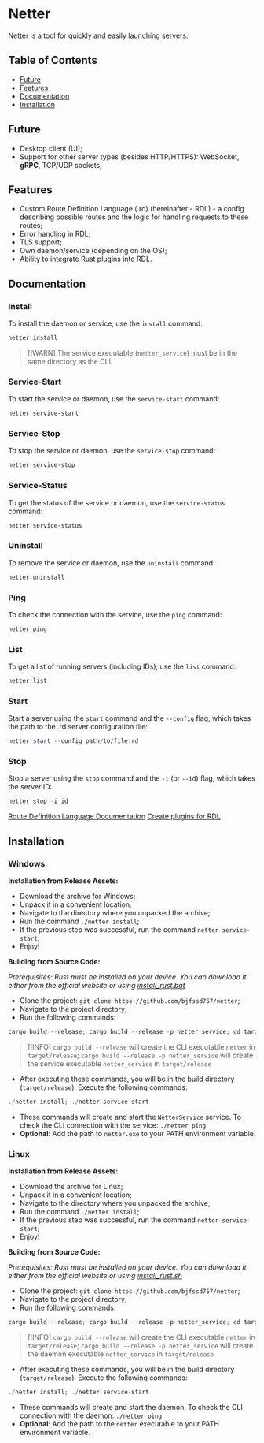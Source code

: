 # Netter

Netter is a tool for quickly and easily launching servers.

## Table of Contents

* [Future](#future)
* [Features](#features)
* [Documentation](#documentation)
* [Installation](#installation)

## Future

* Desktop client (UI);
* Support for other server types (besides HTTP/HTTPS): WebSocket, **gRPC**, TCP/UDP sockets;

## Features

* Custom Route Definition Language (.rd) (hereinafter - RDL) - a config describing possible routes and the logic for handling requests to these routes;
* Error handling in RDL;
* TLS support;
* Own daemon/service (depending on the OS);
* Ability to integrate Rust plugins into RDL.

## Documentation

### Install

To install the daemon or service, use the `install` command:

```powershell
netter install
```

> [!WARN]
> The service executable (`netter_service`) must be in the same directory as the CLI.

### Service-Start

To start the service or daemon, use the `service-start` command:

```powershell
netter service-start
```

### Service-Stop

To stop the service or daemon, use the `service-stop` command:

```powershell
netter service-stop
```

### Service-Status

To get the status of the service or daemon, use the `service-status` command:

```powershell
netter service-status
```

### Uninstall

To remove the service or daemon, use the `uninstall` command:

```powershell
netter uninstall
```

### Ping

To check the connection with the service, use the `ping` command:

```powershell
netter ping
```

### List

To get a list of running servers (including IDs), use the `list` command:

```powershell
netter list
```

### Start

Start a server using the `start` command and the `--config` flag, which takes the path to the .rd server configuration file:

```powershell
netter start --config path/to/file.rd
```

### Stop

Stop a server using the `stop` command and the `-i` (or `--id`) flag, which takes the server ID:

```powershell
netter stop -i id
```

[Route Definition Language Documentation](RDL_DOCUMENTATION_ru.md)
[Create plugins for RDL](PLUGINS_DOCUMENTATION.md)

## Installation

### Windows

**Installation from Release Assets:**

* Download the archive for Windows;
* Unpack it in a convenient location;
* Navigate to the directory where you unpacked the archive;
* Run the command `./netter install`;
* If the previous step was successful, run the command `netter service-start`;
* Enjoy!

**Building from Source Code:**

*Prerequisites: Rust must be installed on your device. You can download it either from the official website or using [install_rust.bat](install_rust.bat)*

* Clone the project: `git clone https://github.com/bjfssd757/netter`;
* Navigate to the project directory;
* Run the following commands:

```powershell
cargo build --release; cargo build --release -p netter_service; cd target/release
```

> [!INFO]
> `cargo build --release` will create the CLI executable `netter` in `target/release`;
> `cargo build --release -p netter_service` will create the service executable `netter_service` in `target/release`

* After executing these commands, you will be in the build directory (`target/release`). Execute the following commands:

```powershell
./netter install; ./netter service-start
```

* These commands will create and start the `NetterService` service. To check the CLI connection with the service: `./netter ping`
* **Optional**: Add the path to `netter.exe` to your PATH environment variable.

### Linux

**Installation from Release Assets:**

* Download the archive for Linux;
* Unpack it in a convenient location;
* Navigate to the directory where you unpacked the archive;
* Run the command `./netter install`;
* If the previous step was successful, run the command `netter service-start`;
* Enjoy!

**Building from Source Code:**

*Prerequisites: Rust must be installed on your device. You can download it either from the official website or using [install_rust.sh](install_rust.sh)*

* Clone the project: `git clone https://github.com/bjfssd757/netter`;
* Navigate to the project directory;
* Run the following commands:

```powershell
cargo build --release; cargo build --release -p netter_service; cd target/release
```

> [!INFO]
> `cargo build --release` will create the CLI executable `netter` in `target/release`;
> `cargo build --release -p netter_service` will create the daemon executable `netter_service` in `target/release`

* After executing these commands, you will be in the build directory (`target/release`). Execute the following commands:

```powershell
./netter install; ./netter service-start
```

* These commands will create and start the daemon. To check the CLI connection with the daemon: `./netter ping`
* **Optional**: Add the path to the `netter` executable to your PATH environment variable.
